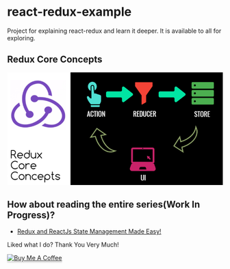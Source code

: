 # react-redux-example


Project for explaining react-redux and learn it deeper. It is available to all for exploring.

## Redux Core Concepts

[![Redux Core Concepts](public/cover.png)](https://blog.greenroots.info/redux-core-concepts-made-easy-ck1ou11tt00wx8us1rk4l7sn6)

## How about reading the entire series(Work In Progress)?
- [Redux and ReactJs State Management Made Easy!](https://hashnode.com/series/a-blend-of-redux-and-reactjs-state-management-made-easy-ck1ouhsuy00yc8zs1r59ht8r9)


Liked what I do? Thank You Very Much!

<a href="https://www.buymeacoffee.com/greenroots" target="_blank" rel="noopener noreferrer"><img src="https://www.buymeacoffee.com/assets/img/custom_images/orange_img.png" alt="Buy Me A Coffee" style="height: 41px !important;width: 174px !important;box-shadow: 0px 3px 2px 0px rgba(190, 190, 190, 0.5) !important;-webkit-box-shadow: 0px 3px 2px 0px rgba(190, 190, 190, 0.5) !important;" ></a>

